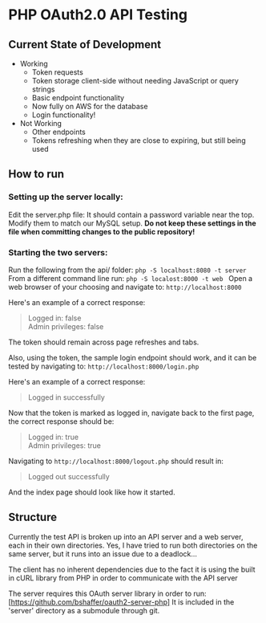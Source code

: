 # PHP OAuth2.0 API Testing

## Current State of Development

 - Working
   - Token requests
   - Token storage client-side without needing JavaScript or query strings
   - Basic endpoint functionality
   - Now fully on AWS for the database
   - Login functionality!
 - Not Working
   - Other endpoints
   - Tokens refreshing when they are close to expiring, but still being used

## How to run

### Setting up the server locally:
Edit the server.php file:  It should contain a password variable near the top.  Modify them to match our MySQL setup. __Do not keep these settings in the file when committing changes to the public repository!__

### Starting the two servers:
Run the following from the api/ folder:
`php -S localhost:8080 -t server`
From a different command line run:
`php -S localost:8000 -t web `
Open a web browser of your choosing and navigate to:
`http://localhost:8000`

Here's an example of a correct response:
> Logged in: false  
> Admin privileges: false

The token should remain across page refreshes and tabs.

Also, using the token, the sample login endpoint should work, and it can be tested by navigating to:
`http://localhost:8000/login.php`

Here's an example of a correct response:
> Logged in successfully

Now that the token is marked as logged in, navigate back to the first page, the correct response should be:
> Logged in: true  
> Admin privileges: true

Navigating to `http://localhost:8000/logout.php` should result in:
> Logged out successfully

And the index page should look like how it started.

## Structure
Currently the test API is broken up into an API server and a web server, each in their own directories.  Yes, I have tried to run both directories on the same server, but it runs into an issue due to a deadlock...

The client has no inherent dependencies due to the fact it is using the built in cURL library from PHP in order to communicate with the API server

The server requires this OAuth server library in order to run:
[https://github.com/bshaffer/oauth2-server-php]
It is included in the 'server' directory as a submodule through git.
